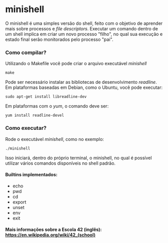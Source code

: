 # minishell
O minishell é uma simples versão do shell, feito com o objetivo de aprender mais sobre processos e *file descriptors*. Executar um comando dentro de um shell implica em criar um novo processo "filho", no qual sua execução e estado final serão monitorados pelo processo "pai".

### Como compilar?
Utilizando o Makefile você pode criar o arquivo executável *minishell*
```
make
```

Pode ser necessário instalar as bibliotecas de desenvolvimento *readline*.
Em plataformas baseadas em Debian, como o Ubuntu, você pode executar:
```
sudo apt-get install libreadline-dev
```

Em plataformas com o *yum*, o comando deve ser:
```
yum install readline-devel
```

### Como executar?
Rode o executável *minishell*, como no exemplo:
```
./minishell
```
Isso iniciará, dentro do próprio terminal, o minishell, no qual é possível utilizar vários comandos disponíveis no shell padrão.

#### Builtins implementados:
* echo
* pwd
* cd
* export
* unset
* env
* exit


#### Mais informações sobre a Escola 42 (inglês): https://en.wikipedia.org/wiki/42_(school)
